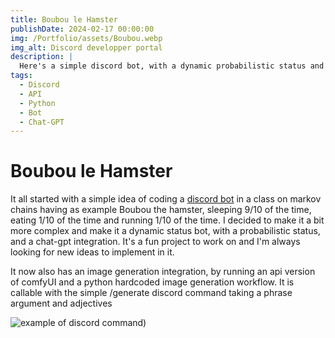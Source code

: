 ```yaml
---
title: Boubou le Hamster
publishDate: 2024-02-17 00:00:00
img: /Portfolio/assets/Boubou.webp
img_alt: Discord developper portal
description: |
  Here's a simple discord bot, with a dynamic probabilistic status and chat-gpt integration
tags:
  - Discord
  - API
  - Python
  - Bot
  - Chat-GPT
---
```


# Boubou le Hamster
It all started with a simple idea of coding a [discord bot](https://github.com/Aatrick/Boubou) in a class on markov chains having as example Boubou the hamster, sleeping 9/10 of the time, eating 1/10 of the time and running 1/10 of the time. I decided to make it a bit more complex and make it a dynamic status bot, with a probabilistic status, and a chat-gpt integration. It's a fun project to work on and I'm always looking for new ideas to implement in it.

It now also has an image generation integration, by running an api version of comfyUI and a python hardcoded image generation workflow. It is callable with the simple /generate discord command taking a phrase argument and adjectives 

![example of discord command](Portfolio/public/assets/boubou.png))      
